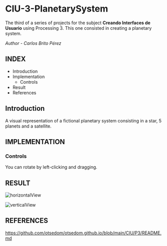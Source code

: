 # CIU-3-PlanetarySystem
The third of a series of projects for the subject **Creando Interfaces de Usuario** using Processing 3. This one consisted in creating a planetary system.

*Author - Carlos Brito Pérez*

## INDEX
- Introduction
- Implementation
  - Controls
- Result
- References

## Introduction
A visual representation of a fictional planetary system consisting in a star, 5 planets and a satellite.
## IMPLEMENTATION
### Controls
You can rotate by left-clicking and dragging.
## RESULT
![horizontalView](https://user-images.githubusercontent.com/72495040/155859432-521efb15-6123-457c-890e-8316b031fa20.gif)

![verticalView](https://user-images.githubusercontent.com/72495040/155859447-51c0758b-9297-4105-a194-6313dfc38804.gif)

## REFERENCES
https://github.com/otsedom/otsedom.github.io/blob/main/CIU/P3/README.md
